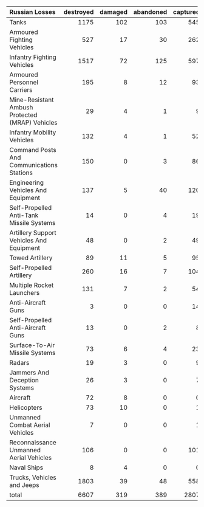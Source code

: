| Russian Losses                                   |   destroyed |   damaged |   abandoned |   captured |   total |
|:-------------------------------------------------|------------:|----------:|------------:|-----------:|--------:|
| Tanks                                            |        1175 |       102 |         103 |        545 |    1925 |
| Armoured Fighting Vehicles                       |         527 |        17 |          30 |        262 |     836 |
| Infantry Fighting Vehicles                       |        1517 |        72 |         125 |        597 |    2311 |
| Armoured Personnel Carriers                      |         195 |         8 |          12 |         93 |     308 |
| Mine-Resistant Ambush Protected  (MRAP) Vehicles |          29 |         4 |           1 |          9 |      43 |
| Infantry Mobility Vehicles                       |         132 |         4 |           1 |         52 |     189 |
| Command Posts And Communications Stations        |         150 |         0 |           3 |         86 |     239 |
| Engineering Vehicles And Equipment               |         137 |         5 |          40 |        120 |     302 |
| Self-Propelled Anti-Tank Missile Systems         |          14 |         0 |           4 |         19 |      37 |
| Artillery Support Vehicles And Equipment         |          48 |         0 |           2 |         49 |      99 |
| Towed Artillery                                  |          89 |        11 |           5 |         95 |     200 |
| Self-Propelled Artillery                         |         260 |        16 |           7 |        104 |     387 |
| Multiple Rocket Launchers                        |         131 |         7 |           2 |         54 |     194 |
| Anti-Aircraft Guns                               |           3 |         0 |           0 |         14 |      17 |
| Self-Propelled Anti-Aircraft Guns                |          13 |         0 |           2 |          8 |      23 |
| Surface-To-Air Missile Systems                   |          73 |         6 |           4 |         23 |     106 |
| Radars                                           |          19 |         3 |           0 |          9 |      31 |
| Jammers And Deception Systems                    |          26 |         3 |           0 |          7 |      36 |
| Aircraft                                         |          72 |         8 |           0 |          0 |      80 |
| Helicopters                                      |          73 |        10 |           0 |          1 |      84 |
| Unmanned Combat Aerial Vehicles                  |           7 |         0 |           0 |          1 |       8 |
| Reconnaissance Unmanned Aerial Vehicles          |         106 |         0 |           0 |        101 |     207 |
| Naval Ships                                      |           8 |         4 |           0 |          0 |      12 |
| Trucks, Vehicles and Jeeps                       |        1803 |        39 |          48 |        558 |    2448 |
| total                                            |        6607 |       319 |         389 |       2807 |   10122 |